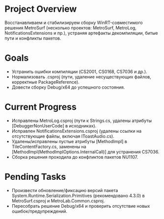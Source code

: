 # Project Overview
Восстанавливаем и стабилизируем сборку WinRT-совместимого решения MetroSurf (несколько проектов: MetroSurf, MetroLog, NotificationsExtensions и пр.), устраняя артефакты декомпиляции, битые пути и конфликты пакетов.

# Goals
- Устранить ошибки компиляции (CS2001, CS0168, CS7036 и др.).
- Нормализовать .csproj (пути, удаление несуществующих файлов, корректные PackageReference).
- Довести сборку Debug/x64 до успешного состояния.

# Current Progress
- Исправлены MetroLog.csproj (пути к Strings.cs, удалены атрибуты [DebuggerNonUserCode] в исходниках).
- Исправлен NotificationsExtensions.csproj (удалены ссылки на отсутствующие файлы, включая IToastAudio.cs).
- Удалены/исправлены пустые атрибуты [MethodImpl] в TileContentFactory.cs, заменены на [MethodImpl(MethodImplOptions.InternalCall)] для устранения CS7036.
- Сборка решения проходила до конфликтов пакетов NU1107.

# Pending Tasks
- Произвести обновление/фиксацию версий пакета System.Runtime.Serialization.Primitives (рекомендовано 4.3.0) в MetroSurf.csproj и MetroLab.Common.csproj.
- Пересобрать решение Debug/x64 и проверить отсутствие новых ошибок/предупреждений.